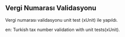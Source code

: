 ## Vergi Numarası Validasyonu

Vergi numarası validasyonu unit test (xUnit) ile yapıldı.



en:
Turkish tax number validation with unit tests(xUnit).
